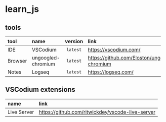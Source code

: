 # learn_js

## tools

| tool | name | version | link |
| :-- | :-- | :-: | :-- |
| IDE | VSCodium | `latest` | https://vscodium.com/ |
| Browser | ungoogled-chromium | `latest` | https://github.com/Eloston/ungoogled-chromium |
| Notes | Logseq | `latest` | https://logseq.com/ |

## VSCodium extensions

| name | link |
| :-- | :-- |
| Live Server | https://github.com/ritwickdey/vscode-live-server |